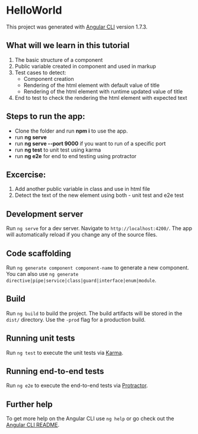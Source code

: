 # HelloWorld

This project was generated with [Angular CLI](https://github.com/angular/angular-cli) version 1.7.3.

## What will we learn in this tutorial
1) The basic structure of a component
2) Public variable created in component and used in markup
3) Test cases to detect:
    - Component creation 
    - Rendering of the html element with default value of title
    - Rendering of the html element with runtime updated value of title 
4) End to test to check the rendering the html element with expected text

## Steps to run the app:
- Clone the folder and run <b>npm i</b> to use the app.
- run <b>ng serve</b>
- run <b>ng serve --port 9000</b> if you want to run of a specific port
- run <b>ng test</b> to unit test using karma
- run <b>ng e2e</b> for end to end testing using protractor

## Excercise:
1) Add another public variable in class and use in html file
2) Detect the text of the new element using both - unit test and e2e test

## Development server

Run `ng serve` for a dev server. Navigate to `http://localhost:4200/`. The app will automatically reload if you change any of the source files.

## Code scaffolding

Run `ng generate component component-name` to generate a new component. You can also use `ng generate directive|pipe|service|class|guard|interface|enum|module`.

## Build

Run `ng build` to build the project. The build artifacts will be stored in the `dist/` directory. Use the `-prod` flag for a production build.

## Running unit tests

Run `ng test` to execute the unit tests via [Karma](https://karma-runner.github.io).

## Running end-to-end tests

Run `ng e2e` to execute the end-to-end tests via [Protractor](http://www.protractortest.org/).

## Further help

To get more help on the Angular CLI use `ng help` or go check out the [Angular CLI README](https://github.com/angular/angular-cli/blob/master/README.md).
